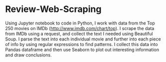 # Review-Web-Scraping

Using Jupyter notebook to code in Python, I work with data from the Top 250 movies on IMDb (http://www.imdb.com/chart/top). I scrape the data from IMDb using a request, and collect the text I needed using Beautiful Soup. I parse the text into each individual movie and further into each piece of info by using regular expressions to find patterns. I collect this data into Pandas dataframe and then use Seaborn to plot out interesting information and draw conclusions.
